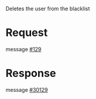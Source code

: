 Deletes the user from the blacklist

# Request
message [#129](../../../proto/README.md#action_129)

# Response
message [#30129](../../../proto/README.md#action_30129)

